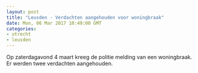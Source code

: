 ```yaml
---
layout: post
title: "Leusden - Verdachten aangehouden voor woningbraak"
date: Mon, 06 Mar 2017 10:49:00 GMT
categories: 
- utrecht 
- leusden 
---
```


Op zaterdagavond 4 maart kreeg de politie melding van een woningbraak. Er werden twee verdachten aangehouden.
